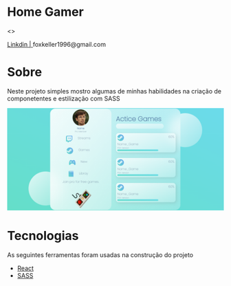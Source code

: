 # Home Gamer

<p><>

<p aling="center">
    <a href="https://www.linkedin.com/in/mikael-keller-6511341a2/">Linkdin | </a>
    foxkeller1996@gmail.com 
    

</p>



# Sobre
<p> Neste projeto simples mostro algumas de minhas habilidades na criação de componetentes e estilização com SASS</p>




<img src="./git/Home.png"/>


# Tecnologias 

As seguintes ferramentas foram usadas  na construção do projeto

- [React](https://pt-br.reactjs.org/)
- [SASS](https://sass-lang.com/)




